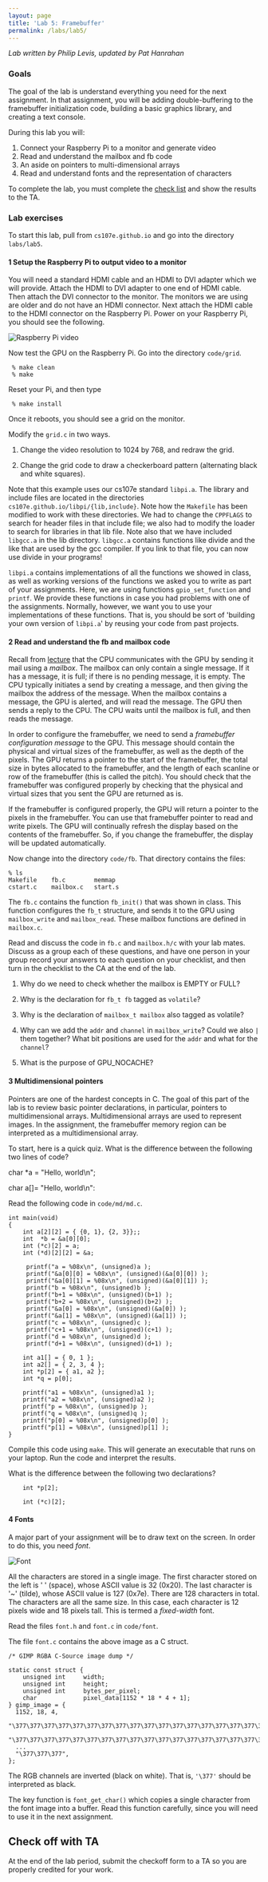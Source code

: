 ```yaml
---
layout: page
title: 'Lab 5: Framebuffer'
permalink: /labs/lab5/
---
```


*Lab written by Philip Levis, updated by Pat Hanrahan*

### Goals

The goal of the lab is understand everything you need for 
the next assignment.
In that assignment, 
you will be adding double-buffering to the framebuffer initialization code,
building a basic graphics library,
and creating a text console.

During this lab you will:

1. Connect your Raspberry Pi to a monitor and generate video
2. Read and understand the mailbox and fb code
3. An aside on pointers to multi-dimensional arrays
3. Read and understand fonts and the representation of characters

To complete the lab, you must complete the [check list](checklist) and 
show the results to the TA.

### Lab exercises

To start this lab, pull from `cs107e.github.io` and go into
the directory `labs/lab5`. 

#### 1 Setup the Raspberry Pi to output video to a monitor

You will need a standard HDMI cable and an HDMI to DVI adapter
which we will provide.
Attach the HDMI to DVI adapter to one end of HDMI cable.
Then attach the DVI connector to the monitor.
The monitors we are using are older and do not have an HDMI connector.
Next attach the HDMI cable to the HDMI connector on the Raspberry Pi.
Power on your Raspberry Pi, you should see the following.

![Raspberry Pi video](images/pifb.png)

Now test the GPU on the Raspberry Pi.
Go into the directory `code/grid`.

     % make clean
     % make

Reset your Pi, and then type

     % make install

Once it reboots, you should see a grid on the monitor.

Modify the `grid.c` in two ways.

1. Change the video resolution to 1024 by 768, and redraw the grid.

2. Change the grid code to draw a checkerboard pattern (alternating
   black and white squares).

Note that this example uses our cs107e standard `libpi.a`. 
The library and include files are located in the directories
`cs107e.github.io/libpi/{lib,include}`.
Note how the `Makefile` has been modified to work with these directories.
We had to change the `CPPFLAGS` to search for header files
in that include file;
we also had to modify the loader to search for libraries
in that lib file.
Note also that we have included `libgcc.a` in the lib directory.
`libgcc.a` contains functions like divide and the like that
are used by the gcc compiler.
If you link to that file, you can now use divide in your programs!

`libpi.a` contains implementations of all the functions
we showed in class, as well as working versions of the functions
we asked you to write as part of your assignments.
Here, we are using functions `gpio_set_function` and `printf`.
We provide these functions in case you had problems with one
of the assignments.
Normally, however, we want you to use your implementations
of these functions.
That is, you should be sort of 'building your own version of
`libpi.a`' by reusing your code from past projects.

#### 2 Read and understand the fb and mailbox code

Recall from
[lecture](/lectures/framebuffer/framebuffer.pdf)
that the CPU communicates with the GPU by sending it mail using a *mailbox*.
The mailbox can only contain a single message.
If it has a message, it is full;
if there is no pending message, it is empty.
The CPU typically initiates a send by creating a message,
and then giving the mailbox the address of the message.
When the mailbox contains a message,
the GPU is alerted, and will read the message.
The GPU then sends a reply to the CPU.
The CPU waits until the mailbox is full,
and then reads the message.

In order to configure the framebuffer,
we need to send a _framebuffer configuration message_ to the GPU.
This message should contain the physical and virtual sizes
of the framebuffer, as well as the depth of the pixels.
The GPU returns a pointer to the start of the framebuffer,
the total size in bytes allocated to the framebuffer,
and the length of each scanline or row of the framebuffer
(this is called the pitch).
You should check that the framebuffer was configured properly
by checking that the physical and virtual sizes that you
sent the GPU are returned as is.

If the framebuffer is configured properly,
the GPU will return a pointer to the pixels in the framebuffer.
You can use that framebuffer pointer to read and write pixels.
The GPU will continually refresh the display 
based on the contents of the framebuffer.
So, if you change the framebuffer, 
the display will be updated automatically.

Now change into the directory `code/fb`.
That directory contains the files:

    % ls 
    Makefile    fb.c        memmap
    cstart.c    mailbox.c   start.s

The `fb.c` contains the function `fb_init()` that was shown in class.
This function configures the `fb_t` structure,
and sends it to the GPU using `mailbox_write` and `mailbox_read`.
These mailbox functions are defined in `mailbox.c`.

Read and discuss the code in `fb.c` and `mailbox.h/c` with your lab mates. 
Discuss as a group each of these questions,
and have one person in your group 
record your answers to each question on your checklist,
and then turn in the checklist to the CA at the end of the lab.

   1. Why do we need to check whether the mailbox is EMPTY or FULL?

   2. Why is the declaration for `fb_t fb` tagged as `volatile`?

   3. Why is the declaration of `mailbox_t mailbox` also tagged as volatile?

   4. Why can we add the `addr` and `channel` in `mailbox_write`?
      Could we also `|` them together?
      What bit positions are used for the `addr` and what for the `channel`?

   5. What is the purpose of GPU_NOCACHE?

#### 3 Multidimensional pointers

Pointers are one of the hardest concepts in C.
The goal of this part of the lab is to review basic
pointer declarations, in particular,
pointers to multidimensional arrays.
Multidimensional arrays are used to represent images.
In the assignment,
the framebuffer memory region
can be interpreted as a multidimensional array.


To start, here is a quick quiz.
What is the difference between the following two lines of code?

   char *a = "Hello, world\n";

   char a[]= "Hello, world\n":


Read the following code in `code/md/md.c`.

    int main(void)
    {
        int a[2][2] = { {0, 1}, {2, 3}};;
        int  *b = &a[0][0];
        int (*c)[2] = a;
        int (*d)[2][2] = &a;

         printf("a = %08x\n", (unsigned)a );
    	 printf("&a[0][0] = %08x\n", (unsigned)(&a[0][0]) );
         printf("&a[0][1] = %08x\n", (unsigned)(&a[0][1]) );
    	 printf("b = %08x\n", (unsigned)b );
    	 printf("b+1 = %08x\n", (unsigned)(b+1) );
    	 printf("b+2 = %08x\n", (unsigned)(b+2) );
         printf("&a[0] = %08x\n", (unsigned)(&a[0]) );
    	 printf("&a[1] = %08x\n", (unsigned)(&a[1]) );
    	 printf("c = %08x\n", (unsigned)c );
    	 printf("c+1 = %08x\n", (unsigned)(c+1) );
    	 printf("d = %08x\n", (unsigned)d );
    	 printf("d+1 = %08x\n", (unsigned)(d+1) );

        int a1[] = { 0, 1 };
        int a2[] = { 2, 3, 4 };
        int *p[2] = { a1, a2 };
        int *q = p[0];

        printf("a1 = %08x\n", (unsigned)a1 );
        printf("a2 = %08x\n", (unsigned)a2 );
        printf("p = %08x\n", (unsigned)p );
        printf("q = %08x\n", (unsigned)q );
        printf("p[0] = %08x\n", (unsigned)p[0] );
        printf("p[1] = %08x\n", (unsigned)p[1] );
    }

Compile this code using `make`.
This will generate an executable that runs on your laptop.
Run the code and interpret the results.

What is the difference between the following two declarations?

        int *p[2];

        int (*c)[2];


#### 4 Fonts

A major part of your assignment will be to draw text on the screen.
In order to do this, you need *font*.

![Font](images/font.png)

All the characters are stored in a single image.
The first character stored on the left is '&nbsp;' (space),
whose ASCII value is 32 (0x20).
The last character is '~' (tilde),
whose ASCII value is 127 (0x7e). 
There are 128 characters in total. 
The characters are all the same size.
In this case, each character is 12 pixels wide and 18 pixels tall.
This is termed a *fixed-width* font. 

Read the files `font.h` and `font.c` in `code/font`.

The file `font.c` contains the above image as a C struct.

    /* GIMP RGBA C-Source image dump */

    static const struct {
        unsigned int     width;
        unsigned int     height;
        unsigned int     bytes_per_pixel; 
        char             pixel_data[1152 * 18 * 4 + 1];
    } gimp_image = {
      1152, 18, 4,
      "\377\377\377\377\377\377\377\377\377\377\377\377\377\377\377\377\377\377"
      "\377\377\377\377\377\377\377\377\377\377\377\377\377\377\377\377\377\377"
      ...
      "\377\377\377",
    };

The RGB channels are inverted (black on white).
That is, `'\377'` should be interpreted as black.

The key function is `font_get_char()` which copies
a single character from the font image into a buffer.
Read this function carefully,
since you will need to use it in the next assignment.

## Check off with TA

At the end of the lab period, submit the checkoff form to a TA 
so you are properly credited for your work.
